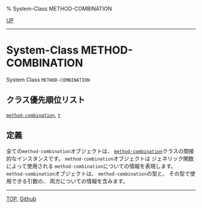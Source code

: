 % System-Class METHOD-COMBINATION

[UP](4.4.html)  

---

# System-Class **METHOD-COMBINATION**


System Class `METHOD-COMBINATION`


## クラス優先順位リスト

[`method-combination`](4.4.method-combination.html),
[`t`](4.4.t-system-class.html)


## 定義

全ての`method-combination`オブジェクトは、
[`method-combination`](4.4.method-combination.html)クラスの間接的なインスタンスです。
`method-combination`オブジェクトは
ジェネリック関数によって使用される
`method-combination`についての情報を表現します。
`method-combination`オブジェクトは、
`method-combination`の型と、
その型で使用できる引数の、
両方についての情報を含みます。


---
[TOP](index.html),  [Github](https://github.com/nptcl/npt-japanese)

